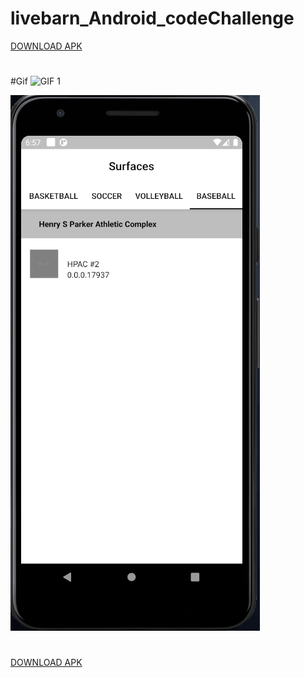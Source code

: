 # livebarn_Android_codeChallenge

[DOWNLOAD  APK ](https://drive.google.com/file/d/1qn2hLoq3_9aRtzEYBRQzxJcevfPb2vCf/view?usp=sharing)
#
#
#
#


#Gif
![GIF 1](https://github.com/vishnurajn/livebarn_Android_codeChallenge/blob/main/Screenshot_Gifs_APK/LiveBarn_GIF_.gif)

![GIF 2](https://github.com/vishnurajn/livebarn_Android_codeChallenge/blob/main/Screenshot_Gifs_APK/LiveBarn_GIF_left_right-swipe.gif)

#
[DOWNLOAD  APK ](https://drive.google.com/file/d/1qn2hLoq3_9aRtzEYBRQzxJcevfPb2vCf/view?usp=sharing)
